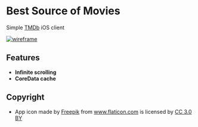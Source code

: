 # Best Source of Movies
Simple [TMDb](https://www.themoviedb.org/documentation/api) iOS client

<a href="https://ibb.co/frtUty"><img src="https://preview.ibb.co/igef0d/wireframe.png" alt="wireframe" border="0"></a>

## Features
* <b>Infinite scrolling</b>
* <b>CoreData cache</b>

## Copyright
* App icon made by <a href="http://www.freepik.com" title="Freepik">Freepik</a> from <a href="https://www.flaticon.com/">www.flaticon.com</a> is licensed by <a href="http://creativecommons.org/licenses/by/3.0/">CC 3.0 BY</a>
